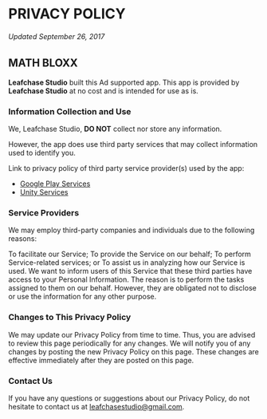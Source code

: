 # PRIVACY POLICY
###### Updated September 26, 2017

## MATH BLOXX

**Leafchase Studio** built this Ad supported app. This app is provided by **Leafchase Studio** at no cost and is intended for use as is.

### Information Collection and Use

We, Leafchase Studio, **DO NOT** collect nor store any information.

However, the app does use third party services that may collect information used to identify you.

Link to privacy policy of third party service provider(s) used by the app:

- [Google Play Services](https://www.google.com/policies/privacy/)
- [Unity Services](http://unity3d.com/legal/privacy-policy/)

### Service Providers

We may employ third-party companies and individuals due to the following reasons:

To facilitate our Service;
To provide the Service on our behalf;
To perform Service-related services; or
To assist us in analyzing how our Service is used.
We want to inform users of this Service that these third parties have access to your Personal Information. The reason is to perform the tasks assigned to them on our behalf. However, they are obligated not to disclose or use the information for any other purpose.


### Changes to This Privacy Policy

We may update our Privacy Policy from time to time. Thus, you are advised to review this page periodically for any changes. We will notify you of any changes by posting the new Privacy Policy on this page. These changes are effective immediately after they are posted on this page.

### Contact Us

If you have any questions or suggestions about our Privacy Policy, do not hesitate to contact us at leafchasestudio@gmail.com.
